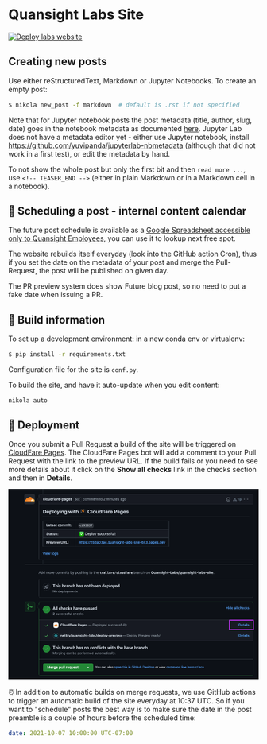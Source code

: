 # Quansight Labs Site

[![Deploy labs website](https://github.com/Quansight-Labs/quansight-labs-site/actions/workflows/deploy.yml/badge.svg)](https://github.com/Quansight-Labs/quansight-labs-site/actions/workflows/deploy.yml)

## Creating new posts

Use either reStructuredText, Markdown or Jupyter Notebooks. To create an empty post:

```sh
$ nikola new_post -f markdown  # default is .rst if not specified
```

Note that for Jupyter notebook posts the post metadata (title, author, slug, date) goes in the notebook metadata as documented [here](https://getnikola.com/handbook.html#jupyter-notebook-metadata). Jupyter Lab does not have a metadata editor yet - either use Jupyter notebook, install <https://github.com/yuvipanda/jupyterlab-nbmetadata> (although that did not work in a first test), or edit the metadata by hand.

To not show the whole post but only the first bit and then `read more ...`, use `<!-- TEASER_END -->` (either in plain Markdown or in a Markdown cell in a notebook).

## :calendar: Scheduling a post - internal content calendar

The future post schedule is available as a [Google Spreadsheet accessible only
to Quansight
Employees](https://docs.google.com/spreadsheets/d/1UyKeiM0elXKrhY5BeG3CHB13ydeqUjnv02oyN1NrKqk/edit#gid=0),
you can use it to lookup next free spot.

The website rebuilds itself everyday (look into the GitHub action Cron), thus if
you set the date on the metadata of your post and merge the Pull-Request, the
post will be published on given day.

The PR preview system does show Future blog post, so no need to put a fake date when issuing a PR.

## :construction_worker: Build information

To set up a development environment: in a new conda env or virtualenv:

```sh
$ pip install -r requirements.txt
```

Configuration file for the site is ``conf.py``.

To build the site, and have it auto-update when you edit content:

    nikola auto

## :rocket: Deployment

Once you submit a Pull Request a build of the site will be triggered on [CloudFare Pages](https://developers.cloudflare.com/pages/). The CloudFare Pages bot will add a comment to your Pull Request with the link to the preview URL.
If the build fails or you need to see more details about it click on the **Show all checks** link in the checks section and then in **Details**.

![Build previews](images/readme-build-previews.png)

:alarm_clock: In addition to automatic builds on merge requests, we use GitHub actions to trigger an automatic build of the site everyday at 10:37 UTC. So if you want to "schedule" posts the best way is to make sure the date in the post preamble is a couple of hours before the scheduled time:

```yml
date: 2021-10-07 10:00:00 UTC-07:00
```
